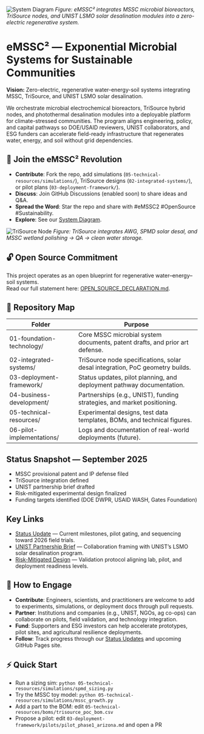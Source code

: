 ![System Diagram](05-technical-resources/figures/system-diagram.png)
*Figure: eMSSC² integrates MSSC microbial bioreactors, TriSource nodes, and UNIST LSMO solar desalination modules into a zero-electric regenerative system.*

# eMSSC² — Exponential Microbial Systems for Sustainable Communities

**Vision:** Zero-electric, regenerative water-energy-soil systems integrating MSSC, TriSource, and UNIST LSMO solar desalination.

We orchestrate microbial electrochemical bioreactors, TriSource hybrid nodes, and photothermal desalination modules into a deployable platform for climate-stressed communities. The program aligns engineering, policy, and capital pathways so DOE/USAID reviewers, UNIST collaborators, and ESG funders can accelerate field-ready infrastructure that regenerates water, energy, and soil without grid dependencies.

## 🚀 Join the eMSSC² Revolution
- **Contribute**: Fork the repo, add simulations (`05-technical-resources/simulations/`), TriSource designs (`02-integrated-systems/`), or pilot plans (`03-deployment-framework/`).  
- **Discuss**: Join GitHub Discussions (enabled soon) to share ideas and Q&A.  
- **Spread the Word**: Star the repo and share with #eMSSC2 #OpenSource #Sustainability.  
- **Explore**: See our [System Diagram](05-technical-resources/figures/system_diagram.md).  

![TriSource Node](05-technical-resources/figures/trisource_node_simple.svg)
*Figure: TriSource integrates AWG, SPMD solar desal, and MSSC wetland polishing → QA → clean water storage.*

## 🔓 Open Source Commitment
This project operates as an open blueprint for regenerative water–energy–soil systems.  
Read our full statement here: [OPEN_SOURCE_DECLARATION.md](OPEN_SOURCE_DECLARATION.md).

## 📂 Repository Map

| Folder | Purpose |
|--------|---------|
| 01-foundation-technology/ | Core MSSC microbial system documents, patent drafts, and prior art defense. |
| 02-integrated-systems/ | TriSource node specifications, solar desal integration, PoC geometry builds. |
| 03-deployment-framework/ | Status updates, pilot planning, and deployment pathway documentation. |
| 04-business-development/ | Partnerships (e.g., UNIST), funding strategies, and market positioning. |
| 05-technical-resources/ | Experimental designs, test data templates, BOMs, and technical figures. |
| 06-pilot-implementations/ | Logs and documentation of real-world deployments (future). |

## Status Snapshot — September 2025

- MSSC provisional patent and IP defense filed
- TriSource integration defined
- UNIST partnership brief drafted
- Risk-mitigated experimental design finalized
- Funding targets identified (DOE DWPR, USAID WASH, Gates Foundation)

## Key Links

- [Status Update](docs/03-deployment-framework/README.md) — Current milestones, pilot gating, and sequencing toward 2026 field trials.
- [UNIST Partnership Brief](docs/04-business-development/pitch-materials/UNIST-Partnership-Brief.md) — Collaboration framing with UNIST’s LSMO solar desalination program.
- [Risk-Mitigated Design](docs/05-technical-resources/experiments/Risk_Mitigated_Design_Sept2025.md) — Validation protocol aligning lab, pilot, and deployment readiness levels.

## 🤝 How to Engage

- **Contribute**: Engineers, scientists, and practitioners are welcome to add to experiments, simulations, or deployment docs through pull requests.
- **Partner**: Institutions and companies (e.g., UNIST, NGOs, ag co-ops) can collaborate on pilots, field validation, and technology integration.
- **Fund**: Supporters and ESG investors can help accelerate prototypes, pilot sites, and agricultural resilience deployments.
- **Follow**: Track progress through our [Status Updates](03-deployment-framework/README_Status_Sept2025.md) and upcoming GitHub Pages site.

## ⚡ Quick Start
- Run a sizing sim: `python 05-technical-resources/simulations/spmd_sizing.py`
- Try the MSSC toy model: `python 05-technical-resources/simulations/mssc_growth.py`
- Add a part to the BOM: edit `05-technical-resources/boms/trisource_poc_bom.csv`
- Propose a pilot: edit `03-deployment-framework/pilots/pilot_phase1_arizona.md` and open a PR
